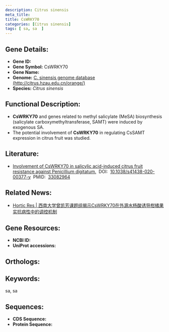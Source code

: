 ```yaml
---
description: Citrus sinensis
meta_title:
title: CsWRKY70
categories: [Citrus sinensis]
tags: [ sa, sa  ]
---
```


## Gene Details:
- **Gene ID:**	[]()
- **Gene Symbol:** CsWRKY70
- **Gene Name:** 
- **Genome:** [C. sinensis genome database (http://citrus.hzau.edu.cn/orange/)]()
- **Species:** *Citrus sinensis*

## Functional Description:
   - **CsWRKY70** and genes related to methyl salicylate (MeSA) biosynthesis (salicylate carboxymethyltransferase, SAMT) were induced by exogenous SA.
   - The potential involvement of **CsWRKY70** in regulating CsSAMT expression in citrus fruit was studied.

## Literature:
   - [Involvement of CsWRKY70 in salicylic acid-induced citrus fruit resistance against Penicillium digitatum.]( https://academic.oup.com/hr/article/doi/10.1038/s41438-020-00377-y/6445696?login=true)&nbsp;&nbsp;DOI:&nbsp;&nbsp;[10.1038/s41438-020-00377-y](https://academic.oup.com/hr/article/doi/10.1038/s41438-020-00377-y/6445696?login=true)&nbsp;&nbsp;PMID:&nbsp;&nbsp;[33082964](https://pubmed.ncbi.nlm.nih.gov/33082964/)

## Related News:
   - [Hortic Res | 西南大学曾凯芳课题组揭示CsWRKY70在外源水杨酸诱导柑橘果实抗病性中的调控机制](https://mp.weixin.qq.com/s?__biz=MzIyOTY2NDYyNQ==&mid=2247502892&idx=6&sn=b3cb1c40c6001ab512af7c4bd16596e0&chksm=e8bdbe32dfca3724f1c6f775e7c90ee8426be0d37454bf6da774299b50a5eedaef79a7222fb4&scene=27#wechat_redirect)

## Gene Resources:
- **NCBI ID:** [](https://www.ncbi.nlm.nih.gov/gene/?term=)
- **UniProt accessions:** [](https://www.uniprot.org/uniprotkb//entry)

## Orthologs:


## Keywords:
sa, sa 

## Sequences:
- **CDS Sequence:**
- **Protein Sequence:**
